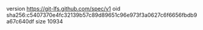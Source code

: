 version https://git-lfs.github.com/spec/v1
oid sha256:c5407370e4fc32139b57c89d89651c96e973f3a0627c6f6656fbdb9a67c640df
size 10934
